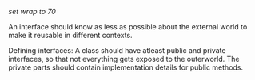 _set wrap to 70_

An interface should know as less as possible about the external world
to make it reusable in different contexts.

Defining interfaces:
A class should have atleast public and private interfaces, so that not
everything gets exposed to the outerworld. The private parts should 
contain implementation details for public methods.
